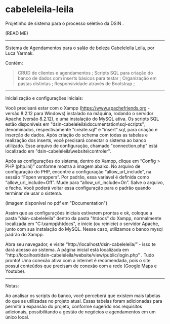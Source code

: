 # cabeleleila-leila
Projetinho de sistema para o processo seletivo da DSIN .

(READ ME)

---------------------

Sistema de Agendamentos para 
o salão de beleza Cabeleleila Leila, 
por Luca Yarmak.

Contém:
> CRUD de clientes e agendamentos ;
> Scripts SQL para criação do banco de dados com inserts básicos para testar ;
> Organização em pastas distintas ;
> Responsividade através de Bootstrap ;

---------------------

Inicialização e configurações iniciais:

Você precisará estar com o Xampp (https://www.apachefriends.org - versão 8.2.12 para Windows) instalado na máquina, rodando o servidor Apache (versão 8.2.12), e uma instalação do MySQL ativa. Os scripts SQL estão disponíveis em "dsin-cabeleleila\documentation\sql-scripts", denominados, respectivamente "create.sql" e "insert".sql, para criação e inserção de dados. Após criação do schema com todas as tabelas e realização dos inserts, você precisará conectar o sistema ao banco utilizado. Esse arquivo de configuração, chamado "connection.php" está localizado em "dsin-cabeleleila\website\controler".


Após as configurações do sistema, dentro do Xampp, clique em “Config > PHP (php.ini)” conforme mostra a imagem abaixo. No arquivo de configuração do PHP, encontre a configuração “allow_url_include”, na sessão “Fopen wrappers”. Por padrão, essa variável é definida como “allow_url_include=Off”. Mude para “allow_url_include=On”. Salve o arquivo, e feche. Você poderá voltar essa configuração para o padrão quando terminar de usar o sistema.

(imagem disponível no pdf em "Documentation")

Assim que as configurações iniciais estiverem prontas e ok, coloque a pasta "dsin-cabeleleila" dentro da pasta "htdocs" do Xampp, normalmente localizada em "C:\xampp\htdocs", e inicie (ou reinicie) o servidor Apache, junto com sua instalação do MySQL. Nesse caso, utilizamos o banco mysql padrão do Xampp.

Abra seu navegador, e visite “http://localhost/dsin-cabeleleila/” - isso te dará acesso ao sistema. A página inicial está localizada em “http://localhost/dsin-cabeleleila/website/view/public/login.php” . Tudo pronto! Uma conexão ativa com a internet é recomendada, pois o site possui conteúdos que precisam de conexão com a rede (Google Maps e Youtube).


---------------------

Notas:

Ao analisar os scripts do banco, você perceberá que existem mais tabelas do que as utilizadas no projeto atual. Essas tabelas foram adicionadas para permitir a expansão do projeto, conforme sugerido nos requisitos adicionais, possibilitando a gestão de negócios e agendamentos em um único local.

